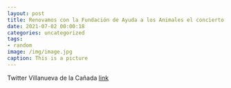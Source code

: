```yaml
---
layout: post
title: Renovamos con la Fundación de Ayuda a los Animales el concierto sanitario para el control de las colonias de gatos en las urbani...
date: 2021-07-02 00:00:18
categories: uncategorized
tags:
- random
image: /img/image.jpg
caption: This is a picture
---
```

Twitter Villanueva de la Cañada [link](https://twitter.com/AytoVDLCanada/status/1410575107341402125)
